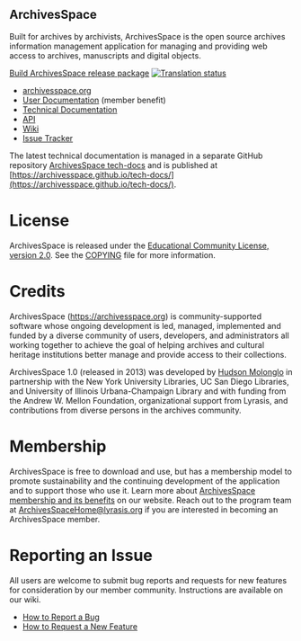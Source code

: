 ArchivesSpace
--------------------

Built for archives by archivists, ArchivesSpace is the open source archives information management application for managing and providing web access to archives, manuscripts and digital objects.

[Build ArchivesSpace release package](https://github.com/archivesspace/archivesspace/workflows/Build%20ArchivesSpace%20release%20package/badge.svg?branch=master)
[![Translation status](https://hosted.weblate.org/widgets/archivesspace-interfaces/-/svg-badge.svg)](https://hosted.weblate.org/engage/archivesspace-interfaces/)

* [archivesspace.org](http://archivesspace.org)
* [User Documentation](https://archivesspace.atlassian.net/wiki/spaces/ADC/pages/917045261/ArchivesSpace+Help+Center) (member benefit)
* [Technical Documentation](https://archivesspace.github.io/tech-docs/)
* [API](http://archivesspace.github.io/archivesspace/api)
* [Wiki](http://wiki.archivesspace.org)
* [Issue Tracker](http://development.archivesspace.org)

The latest technical documentation is managed in a separate GitHub repository [ArchivesSpace tech-docs](https://github.com/archivesspace/tech-docs) and is published at
[https://archivesspace.github.io/tech-docs/](https://archivesspace.github.io/tech-docs/).

# License

ArchivesSpace is released under the [Educational Community License, version 2.0](https://opensource.org/license/ecl-2-0/). See the [COPYING](COPYING) file for more information.

# Credits

ArchivesSpace (https://archivesspace.org) is community-supported software whose ongoing development is led, managed, implemented and funded by a diverse community of users, developers, and administrators all working together to achieve the goal of helping archives and cultural heritage institutions better manage and provide access to their collections.

ArchivesSpace 1.0 (released in 2013) was developed by [Hudson Molonglo](http://www.hudsonmolonglo.com) in partnership with the New York University Libraries, UC San Diego Libraries, and University of Illinois Urbana-Champaign Library and with
funding from the Andrew W. Mellon Foundation, organizational support from Lyrasis, and contributions from diverse persons in the archives community.

# Membership

ArchivesSpace is free to download and use, but has a membership model to promote sustainability and the continuing development of the application and to support those who use it. Learn more about [ArchivesSpace membership and its benefits](https://archivesspace.org/community/member-benefits) on our website. Reach out to the program team at ArchivesSpaceHome@lyrasis.org if you are interested in becoming an ArchivesSpace member.

# Reporting an Issue

All users are welcome to submit bug reports and requests for new features for consideration by our member community. Instructions are available on our wiki.

* [How to Report a Bug](https://archivesspace.atlassian.net/wiki/spaces/ADC/pages/19202056/How+to+Report+a+Bug)
* [How to Request a New Feature](https://archivesspace.atlassian.net/wiki/spaces/ADC/pages/19202060/How+to+Request+a+New+Feature)
